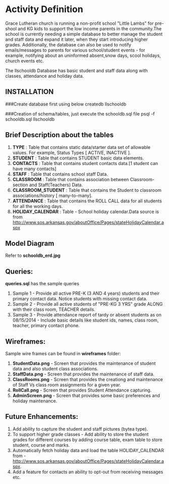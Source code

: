 Activity Definition
====================
Grace Lutheran church is running a non-profit school "Little Lambs" for pre-shool and KG kids to support the low income 
parents in the community.The school is currently needing a simple database to better manage the student and staff data and expand it later, 
when they start introducing higher grades. Additionally, the database can also be used to notify emails/messages to parents for various school/student 
events - for example, notifying about an uninformed absent,snow days, scool holidays, church events etc.

The llschooldb Database has basic student and staff data along with classes, attendance and holiday data.

INSTALLATION
------------

###Create database first using below
createdb llschooldb

###Creation of schema/tables, just execute the schooldb.sql file
psql -f schooldb.sql llschooldb


Brief Description about the tables
----------------------------------
1. **TYPE** 				: Table that contains static data/starter data set of allowable values. For example, Status Types [ ACTIVE, INACTIVE ].
2. **STUDENT**				: Table that contains STUDENT basic data elements.
3. **CONTACTS**				: Table that contains student contacts data.[1 student can have many contacts]
4. **STAFF** 				: Table that contains school staff Data.
5. **CLASSROOM**			: Table that contains association between Classroom-section and Staff(Teachers) Data.
6. **CLASSROOM_STUDENT**    : Table that contains the Student to classroom associations/history [ many-to-many].
7. **ATTENDANCE**           : Table that contains the ROLL CALL data for all students for all the working days.
8. **HOLIDAY_CALENDAR**     : Table - School holiday calendar.Data source is from http://www.sos.arkansas.gov/aboutOffice/Pages/stateHolidayCalendar.aspx 


Model Diagram
-------------
Refer to **schooldb_erd.jpg**


Queries:
----------
**queries.sql** has the sample queries

1. Sample 1 - Provide all active PRE-K (3 AND 4 years) students and their primary contact data. Notice students with missing contact data.
2. Sample 2 - Provide all active students of "PRE-KG 3 YRS" grade ALONG with their class room, TEACHER details.
2. Sample 3 - Provide attendance report of tardy or absent students as on 08/15/2014 - Include basic details like student ids, names, class room, teacher, primary contact phone.


Wireframes:
-----------
Sample wire frames can be found in **wireframes** folder:

1. **StudentData.png**  - Screen that provides the maintenance of student data and also student class associations.
2. **StaffData.png**    - Screen that provides the maintenance of staff data.
3. **ClassRooms.png**   - Screen that provides the creationg and maintenance of Staff Vs class room assignments for a given year.
4. **RollCall.png**     - Screen that provides Student Attendance capturing.
5. **AdminScreen.png**  - Screen that provides some basic preferences and holiday maintenance.


Future Enhancements:
--------------------
1. Add ability to capture the student and staff pictures (bytea type).
2. To support higher grade classes - Add ability to store the student grades for different courses by adding course table, exam table to store student, course and marks.
3. Automatically fetch holiday data and load the table HOLIDAY_CALENDAR from - http://www.sos.arkansas.gov/aboutOffice/Pages/stateHolidayCalendar.aspx.
4. Add a feature for contacts an ability to opt-out from receiving messages etc.